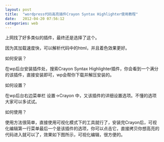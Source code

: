 ```yaml
---
layout: post
title:  "wordpress代码高亮插件Crayon Syntax Highlighter使用教程"
date:   2012-04-20 07:56:12
categories: web
---
```

上网找了好多类似的插件，最终还是选择了这个。

因为其加载速度快，可以解析代码中的html，并且着色效果更好。

如何安装？

在wp后台安装插件处，搜索Crayon Syntax Highlighter插件，你会看到一个满分的该插件，直接安装即可，wp会帮你下载并解压安装的。

如何设置？

在wp后台右边菜单栏 设置->Crayon 中，又该插件的详细设置选项。不懂的选项大家可以多试试。

如何使用？

使用方法很简单，直接使用可视化模式下的工具就行了，安装完Crayon后，可视化编辑第一行菜单最后一个是该插件的选项，你可以点击它，直接拷贝你想高亮的代码进入就可以了，效果如下图所示，可视化编辑，很方便的。


